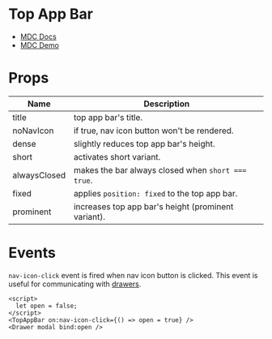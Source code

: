 # Top App Bar
- [MDC Docs](https://material.io/develop/web/components/top-app-bar/)
- [MDC Demo](https://material-components.github.io/material-components-web-catalog/#/component/top-app-bar)

# Props
| Name | Description
| --- | ---
| title | top app bar's title.
| noNavIcon | if true, nav icon button won't be rendered.
| dense | slightly reduces top app bar's height.
| short | activates short variant.
| alwaysClosed | makes the bar always closed when `short === true`.
| fixed | applies `position: fixed` to the top app bar.
| prominent | increases top app bar's height (prominent variant).

# Events
`nav-icon-click` event is fired when nav icon button is clicked. This event is useful for communicating with [drawers](./drawer).
```svelte
<script>
  let open = false;
</script>
<TopAppBar on:nav-icon-click={() => open = true} />
<Drawer modal bind:open />
```
